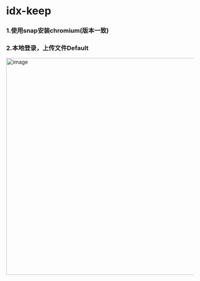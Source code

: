 # idx-keep
### 1.使用snap安装chromium(版本一致)
### 2.本地登录，上传文件Default
<img width="836" height="584" alt="image" src="https://github.com/user-attachments/assets/5bf77f3d-9bad-4718-aef8-19900341b4a4" />
